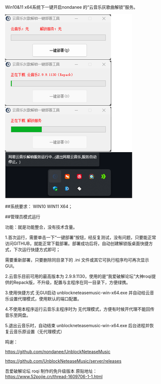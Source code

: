 Win10&11 x64系统下一键开启nondanee 的“云音乐灰歌曲解锁”服务。

![image](GUI2.png)


##系统要求：  WIN10 WIN11 X64；

##管理员模式运行



功能：就是功能整合，没有技术含量。

1.首次运行，需要单击一下“一键部署”按钮，经反复测试，没有问题，只要能正常访问GITHUB，就能正常下载部署。部署成功后将，自动创建解锁版桌面快捷方式，下次运行快捷方式即可；

需要重新部署，只要删除同目录下的 .ini 文件或其它可执行程序均可再次显示 GUI。 

2.云音乐目前可用的最高版本为 2.9.9.1130，使用的是“我爱破解论坛”大神roqi提供的Repack版，不升级，配置与主程序在同一目录下，方便绿携。

3.使用快捷方式 无GUI启动 unblockneteasemusic-win-x64.exe 并自动给云音乐设置代理模式，使用默认的端口配置。

4.不使用本程序运行云音乐主程序时为 无代理模式，方便有时候开代理不能回传音乐至网盘。

5.退出云音乐时，自动结束 unblockneteasemusic-win-x64.exe 后台进程并恢复云音乐原设置（无代理模式）


鸣谢：

https://github.com/nondanee/UnblockNeteaseMusic

https://github.com/UnblockNeteaseMusic/server/releases

吾爱破解论坛 roqi  制作的免升级版本 原贴地址：https://www.52pojie.cn/thread-1609706-1-1.html
